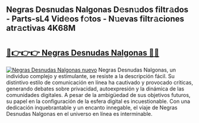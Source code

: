 ## Negras Desnudas Nalgonas D𝚎sn𝚞dos filtr𝚊dos - Parts-sL4 Vid𝚎os f𝚘tos - N𝚞evas filtr𝚊ciones atr𝚊ctivas 4K68M

# <h2><a href="http://mb3pgxz.tromn.icu/?c=Negras+Desnudas+Nalgonas">🔗👉👉👉 Negras Desnudas Nalgonas 🔗🔗</a></h2>

[![Negras Desnudas Nalgonas nuevo](https://i.imgur.com/pEAQMta.gif)](http://mb3pgxz.tromn.icu/?c=Negras+Desnudas+Nalgonas)
Negras Desnudas Nalgonas, un individuo complejo y estimulante, se resiste a la descripción fácil. Su distintivo estilo de comunicación en línea ha cautivado y provocado críticas, generando debates sobre privacidad, autoexpresión y la dinámica de las comunidades digitales. A pesar de la ambigüedad de sus objetivos futuros, su papel en la configuración de la esfera digital es incuestionable. Con una dedicación inquebrantable y un encanto innegable, el viaje de Negras Desnudas Nalgonas en el universo en línea es interminable.
